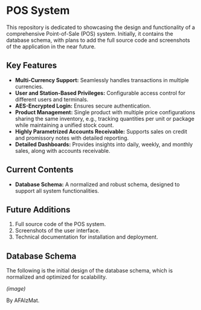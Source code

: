 # POS System

This repository is dedicated to showcasing the design and functionality of a comprehensive Point-of-Sale (POS) system. Initially, it contains the database schema, with plans to add the full source code and screenshots of the application in the near future.

## Key Features

- **Multi-Currency Support:** Seamlessly handles transactions in multiple currencies.
- **User and Station-Based Privileges:** Configurable access control for different users and terminals.
- **AES-Encrypted Login:** Ensures secure authentication.
- **Product Management:** Single product with multiple price configurations sharing the same inventory, e.g., tracking quantities per unit or package while maintaining a unified stock count.
- **Highly Parametrized Accounts Receivable:** Supports sales on credit and promissory notes with detailed reporting.
- **Detailed Dashboards:** Provides insights into daily, weekly, and monthly sales, along with accounts receivable.

## Current Contents

- **Database Schema:** A normalized and robust schema, designed to support all system functionalities.

## Future Additions

1. Full source code of the POS system.
2. Screenshots of the user interface.
3. Technical documentation for installation and deployment.

## Database Schema

The following is the initial design of the database schema, which is normalized and optimized for scalability.

*(image)*

By AFAlzMat.

